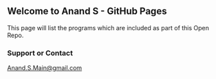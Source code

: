 ## Welcome to Anand S - GitHub Pages
This page will list the programs which are included as part of this Open Repo. 

### Support or Contact
Anand.S.Main@gmail.com
